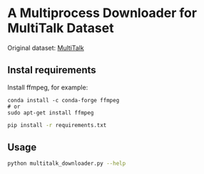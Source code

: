 # A Multiprocess Downloader for MultiTalk Dataset
Original dataset: [MultiTalk](https://github.com/postech-ami/MultiTalk/tree/main/MultiTalk_dataset)

## Instal requirements
Install ffmpeg, for example:
```shell
conda install -c conda-forge ffmpeg
# or
sudo apt-get install ffmpeg
```
```bash
pip install -r requirements.txt
```

## Usage
```bash
python multitalk_downloader.py --help
```
